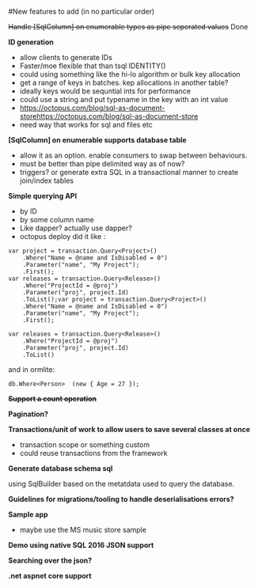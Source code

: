 #New features to add (in no particular order)

<del>Handle [SqlColumn] on enumerable types as pipe seperated values</del> Done 


**ID generation**

* allow clients to generate IDs
* Faster/moe flexible that than tsql IDENTITY()
* could using something like the hi-lo algorithm or bulk key allocation
* get a range of keys in batches. kep allocations in another table? 
* ideally keys would be sequntial ints for performance
* could use a string and put typename in the key with an int value
* https://octopus.com/blog/sql-as-document-storehttps://octopus.com/blog/sql-as-document-store
* need way that works for sql and files etc


**[SqlColumn] on enumerable supports database table**

* allow it as an option. enable consumers to swap between behaviours.
* must be better than pipe delimited way as of now?
* triggers? or generate extra  SQL in a transactional manner to create join/index tables


**Simple querying API**

* by ID
* by some column name
* Like dapper? actually use dapper? 
* octopus deploy did it like :

```
var project = transaction.Query<Project>()
    .Where("Name = @name and IsDisabled = 0")
    .Parameter("name", "My Project");
    .First();
var releases = transaction.Query<Release>()
    .Where("ProjectId = @proj")
    .Parameter("proj", project.Id)
    .ToList();var project = transaction.Query<Project>()
    .Where("Name = @name and IsDisabled = 0")
    .Parameter("name", "My Project");
    .First();

var releases = transaction.Query<Release>()
    .Where("ProjectId = @proj")
    .Parameter("proj", project.Id)
    .ToList()
```

and in ormlite:

``` 
db.Where<Person>  (new { Age = 27 });
```

**<del>Support a count operation</del>**

**Pagination?**

**Transactions/unit of work to allow users to save several classes at once**

* transaction scope or something custom
* could reuse transactions from the framework


**Generate database schema sql**

 using SqlBuilder based on the metatdata used to query the database.


**Guidelines for migrations/tooling to handle deserialisations errors?**


**Sample app**

* maybe use the MS music store sample


**Demo using native SQL 2016 JSON support**


**Searching over the json?**


**.net aspnet core support**